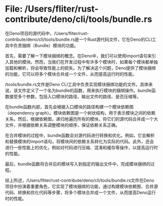 # File: /Users/fliter/rust-contribute/deno/cli/tools/bundle.rs

在Deno项目的源代码中，/Users/fliter/rust-contribute/deno/cli/tools/bundle.rs是一个Rust源代码文件，它在Deno的CLI工具中负责捆绑（Bundle）模块的功能。

首先，需要了解一下模块捆绑的概念。在Deno中，我们可以使用import语句来引入其他的模块。然而，当我们在开发过程中有许多个模块时，如果每个模块都单独加载和解析，将会导致性能上的损失。为了解决这个问题，Deno提供了模块捆绑的功能，它可以将多个模块合并成一个文件，从而提高运行时的性能。

/tools/bundle.rs文件是Deno CLI工具中负责实现模块捆绑功能的文件。具体来说，该文件定义了一个名为bundle的函数，用来执行模块的捆绑操作。bundle函数接受多个参数，包括入口模块的路径、输出文件的路径、是否压缩等。

在bundle函数内部，首先会根据入口模块的路径构建一个模块依赖图（dependency graph）。模块依赖图是一个树状结构，用于表示模块之间的依赖关系。然后，根据依赖图，递归地遍历所有的模块，将它们的源代码合并成一个大文件，并根据依赖关系调整模块的顺序，保证依赖关系正确。

在合并模块的过程中，bundle函数会对源代码进行转换和优化。例如，它会解析和替换模块的import语句，将模块间的依赖关系转化为实际的代码。此外，还会进行一些性能上的优化，例如对代码进行压缩、混淆和缓存等操作，以提高运行时的性能。

最后，bundle函数将合并后的模块写入到指定的输出文件中，完成模块捆绑的过程。

综上所述，/Users/fliter/rust-contribute/deno/cli/tools/bundle.rs文件在Deno项目中扮演着重要角色，它实现了模块捆绑的功能，通过构建模块依赖图、合并源代码、转换和优化代码等步骤，将多个模块合并成一个文件，从而提高Deno运行时的性能。

